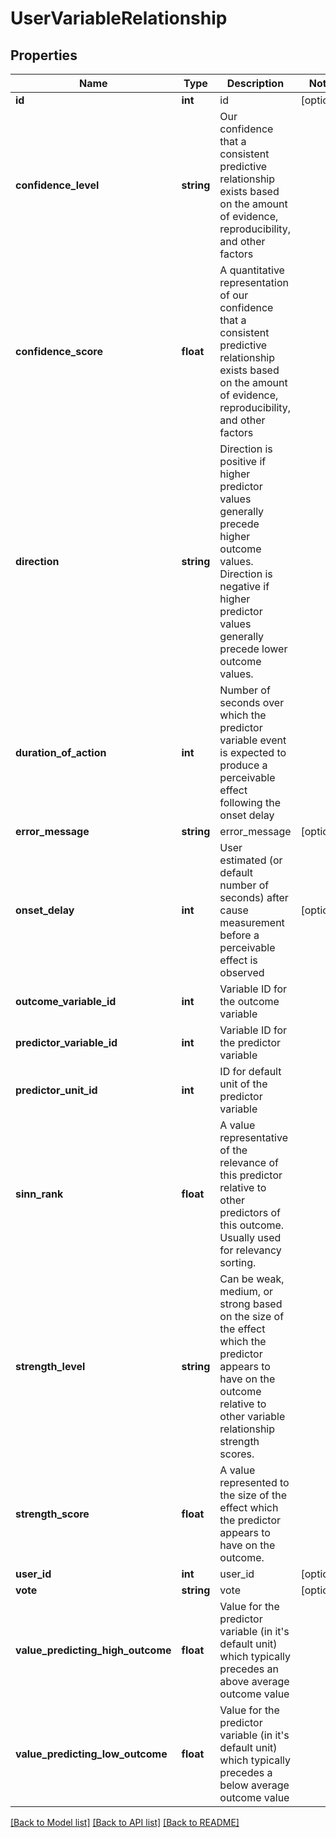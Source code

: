 # UserVariableRelationship

## Properties
Name | Type | Description | Notes
------------ | ------------- | ------------- | -------------
**id** | **int** | id | [optional] 
**confidence_level** | **string** | Our confidence that a consistent predictive relationship exists based on the amount of evidence, reproducibility, and other factors | 
**confidence_score** | **float** | A quantitative representation of our confidence that a consistent predictive relationship exists based on the amount of evidence, reproducibility, and other factors | 
**direction** | **string** | Direction is positive if higher predictor values generally precede higher outcome values. Direction is negative if higher predictor values generally precede lower outcome values. | 
**duration_of_action** | **int** | Number of seconds over which the predictor variable event is expected to produce a perceivable effect following the onset delay | 
**error_message** | **string** | error_message | [optional] 
**onset_delay** | **int** | User estimated (or default number of seconds) after cause measurement before a perceivable effect is observed | [optional] 
**outcome_variable_id** | **int** | Variable ID for the outcome variable | 
**predictor_variable_id** | **int** | Variable ID for the predictor variable | 
**predictor_unit_id** | **int** | ID for default unit of the predictor variable | 
**sinn_rank** | **float** | A value representative of the relevance of this predictor relative to other predictors of this outcome.  Usually used for relevancy sorting. | 
**strength_level** | **string** | Can be weak, medium, or strong based on the size of the effect which the predictor appears to have on the outcome relative to other variable relationship strength scores. | 
**strength_score** | **float** | A value represented to the size of the effect which the predictor appears to have on the outcome. | 
**user_id** | **int** | user_id | [optional] 
**vote** | **string** | vote | [optional] 
**value_predicting_high_outcome** | **float** | Value for the predictor variable (in it&#39;s default unit) which typically precedes an above average outcome value | 
**value_predicting_low_outcome** | **float** | Value for the predictor variable (in it&#39;s default unit) which typically precedes a below average outcome value | 

[[Back to Model list]](../README.md#documentation-for-models) [[Back to API list]](../README.md#documentation-for-api-endpoints) [[Back to README]](../README.md)


